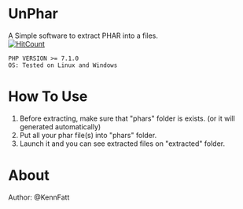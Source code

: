 # UnPhar
A Simple software to extract PHAR into a files.  
[![HitCount](http://hits.dwyl.io/kennfatt/UnPhar.svg)](http://hits.dwyl.io/kennfatt/UnPhar)

```
PHP VERSION >= 7.1.0
OS: Tested on Linux and Windows
```

# How To Use

1. Before extracting, make sure that "phars" folder is exists. (or it will generated automatically)
2. Put all your phar file(s) into "phars" folder.
3. Launch it and you can see extracted files on "extracted" folder.

# About

Author: @KennFatt

